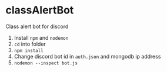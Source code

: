 # classAlertBot
Class alert bot for discord

1) Install `npm` and `nodemon`
2) `cd` into folder
3) `npm install`
4) Change discord bot id in `auth.json` and mongodb ip address
5) `nodemon --inspect bot.js`
